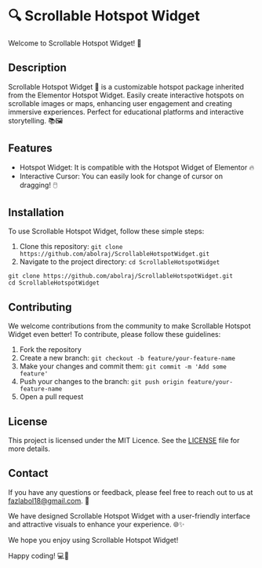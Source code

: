 # 🔍 Scrollable Hotspot Widget

Welcome to Scrollable Hotspot Widget! 🌟

## Description

Scrollable Hotspot Widget 🎯 is a customizable hotspot package inherited from the Elementor Hotspot Widget. Easily create interactive hotspots on scrollable images or maps, enhancing user engagement and creating immersive experiences. Perfect for educational platforms and interactive storytelling. 📚🖼️

## Features

- Hotspot Widget: It is compatible with the Hotspot Widget of Elementor 🔥
- Interactive Cursor: You can easily look for change of cursor on dragging! 🖱️

## Installation

To use Scrollable Hotspot Widget, follow these simple steps:

1. Clone this repository: `git clone https://github.com/abolraj/ScrollableHotspotWidget.git`
2. Navigate to the project directory: `cd ScrollableHotspotWidget`

```shell
git clone https://github.com/abolraj/ScrollableHotspotWidget.git
cd ScrollableHotspotWidget
```
## Contributing

We welcome contributions from the community to make Scrollable Hotspot Widget even better! To contribute, please follow these guidelines:

1. Fork the repository
2. Create a new branch: `git checkout -b feature/your-feature-name`
3. Make your changes and commit them: `git commit -m 'Add some feature'`
4. Push your changes to the branch: `git push origin feature/your-feature-name`
5. Open a pull request

## License

This project is licensed under the MIT Licence. See the [LICENSE](LICENSE) file for more details.

## Contact

If you have any questions or feedback, please feel free to reach out to us at fazlabol18@gmail.com. 📧

We have designed Scrollable Hotspot Widget with a user-friendly interface and attractive visuals to enhance your experience. 🌐✨

We hope you enjoy using Scrollable Hotspot Widget! 

Happy coding! 💻🚀